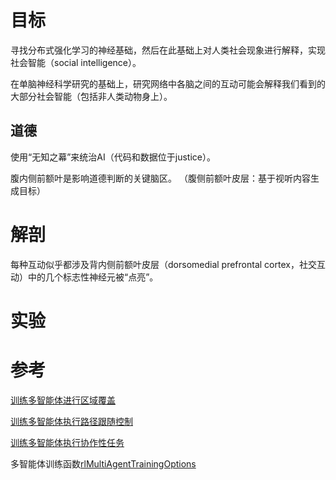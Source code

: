 
# 目标
寻找分布式强化学习的神经基础，然后在此基础上对人类社会现象进行解释，实现社会智能（social intelligence）。

在单脑神经科学研究的基础上，研究网络中各脑之间的互动可能会解释我们看到的大部分社会智能（包括非人类动物身上）。

## 道德
使用“无知之幕”来统治AI（代码和数据位于justice）。

腹内侧前额叶是影响道德判断的关键脑区。
（腹侧前额叶皮层：基于视听内容生成目标）


# 解剖
每种互动似乎都涉及背内侧前额叶皮层（dorsomedial prefrontal cortex，社交互动）中的几个标志性神经元被“点亮”。

# 实验

# 参考

[训练多智能体进行区域覆盖](https://ww2.mathworks.cn/help/reinforcement-learning/ug/train-3-agents-for-area-coverage.html) 


[训练多智能体执行路径跟随控制](https://ww2.mathworks.cn/help/reinforcement-learning/ug/train-agents-for-path-following.html) 


[训练多智能体执行协作性任务](https://ww2.mathworks.cn/help/reinforcement-learning/ug/train-2-agents-to-collaborate.html)

多智能体训练函数[rlMultiAgentTrainingOptions](https://ww2.mathworks.cn/help/reinforcement-learning/ref/rlmultiagenttrainingoptions.html) 

